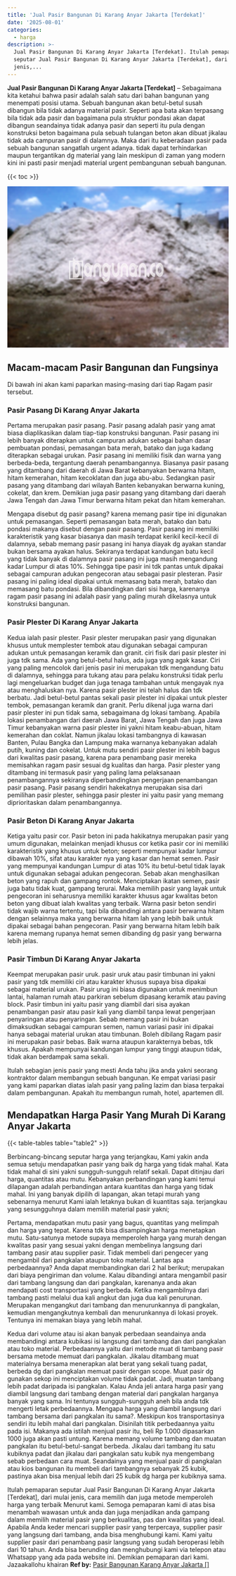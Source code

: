 ```yaml
---
title: 'Jual Pasir Bangunan Di Karang Anyar Jakarta [Terdekat]'
date: '2025-08-01'
categories:
  - harga
description: >-
  Jual Pasir Bangunan Di Karang Anyar Jakarta [Terdekat]. Itulah pemaparan
  seputar Jual Pasir Bangunan Di Karang Anyar Jakarta [Terdekat], dari mulai
  jenis,...
---
```


**Jual Pasir Bangunan Di Karang Anyar Jakarta \[Terdekat\]** – Sebagaimana kita ketahui bahwa pasir adalah salah satu dari bahan bangunan yang menempati posisi utama. Sebuah bangunan akan betul-betul susah dibangun bila tidak adanya material pasir. Seperti apa bata akan terpasang bila tidak ada pasir dan bagaimana pula struktur pondasi akan dapat dibangun seandainya tidak adanya pasir dan seperti itu pula dengan konstruksi beton bagaimana pula sebuah tulangan beton akan dibuat jikalau tidak ada campuran pasir di dalamnya. Maka dari itu keberadaan pasir pada sebuah bangunan sangatlah urgent adanya. tidak dapat terhindarkan maupun tergantikan dg material yang lain meskipun di zaman yang modern kini ini pasti pasir menjadi material urgent pembangunan sebuah bangunan.

{{< toc >}}

![Jual Pasir Bangunan Di Karang Anyar Jakarta [Terdekat]](/images/jual-pasir-bangunan-13.png)

## Macam-macam Pasir Bangunan dan Fungsinya

Di bawah ini akan kami paparkan masing-masing dari tiap Ragam pasir tersebut.

### Pasir Pasang Di Karang Anyar Jakarta

Pertama merupakan pasir pasang. Pasir pasang adalah pasir yang amat biasa diaplikasikan dalam tiap-tiap konstruksi bangunan. Pasir pasang ini lebih banyak diterapkan untuk campuran adukan sebagai bahan dasar pembuatan pondasi, pemasangan bata merah, batako dan juga kadang diterapkan sebagai urukan. Pasir pasang ini memiliki fisik dan warna yang berbeda-beda, tergantung daerah penambangannya. Biasanya pasir pasang yang ditambang dari daerah di Jawa Barat kebanyakan berwarna hitam, hitam kemerahan, hitam kecoklatan dan juga abu-abu. Sedangkan pasir pasang yang ditambang dari wilayah Banten kebanyakan berwarna kuning, cokelat, dan krem. Demikian juga pasir pasang yang ditambang dari daerah Jawa Tengah dan Jawa Timur berwarna hitam pekat dan hitam kemerahan.

Mengapa disebut dg pasir pasang? karena memang pasir tipe ini digunakan untuk pemasangan. Seperti pemasangan bata merah, batako dan batu pondasi makanya disebut dengan pasir pasang. Pasir pasang ini memiliki karakteristik yang kasar biasanya dan masih terdapat kerikil kecil-kecil di dalamnya, sebab memang pasir pasang ini hanya diayak dg ayakan standar bukan bersama ayakan halus. Sekiranya terdapat kandungan batu kecil yang tidak banyak di dalamnya pasir pasang ini juga masih mengandung kadar Lumpur di atas 10%. Sehingga tipe pasir ini tdk pantas untuk dipakai sebagai campuran adukan pengecoran atau sebagai pasir plesteran. Pasir pasang ini paling ideal dipakai untuk memasang bata merah, batako dan memasang batu pondasi. Bila dibandingkan dari sisi harga, karenanya ragam pasir pasang ini adalah pasir yang paling murah dikelasnya untuk konstruksi bangunan.

### Pasir Plester Di Karang Anyar Jakarta

Kedua ialah pasir plester. Pasir plester merupakan pasir yang digunakan khusus untuk memplester tembok atau digunakan sebagai campuran adukan untuk pemasangan keramik dan granit. ciri fisik dari pasir plester ini juga tdk sama. Ada yang betul-betul halus, ada juga yang agak kasar. Ciri yang paling mencolok dari jenis pasir ini merupakan tdk mengandung batu di dalamnya, sehingga para tukang atau para pelaku konstruksi tidak perlu lagi mengeluarkan budget dan juga tenaga tambahan untuk mengayak nya atau menghaluskan nya. Karena pasir plester ini telah halus dan tdk berbatu. Jadi betul-betul pantas sekali pasir plester ini dipakai untuk plester tembok, pemasangan keramik dan granit. Perlu dikenal juga warna dari pasir plester ini pun tidak sama, sebagaimana dg lokasi tambang. Apabila lokasi penambangan dari daerah Jawa Barat, Jawa Tengah dan juga Jawa Timur kebanyakan warna pasir plester ini yakni hitam keabu-abuan, hitam kemerahan dan coklat. Namun jikalau lokasi tambangnya di kawasan Banten, Pulau Bangka dan Lampung maka warnanya kebanyakan adalah putih, kuning dan cokelat. Untuk mutu sendiri pasir plester ini lebih bagus dari kwalitas pasir pasang, karena para penambang pasir mereka memisahkan ragam pasir sesuai dg kualitas dan harga. Pasir plester yang ditambang ini termasuk pasir yang paling lama pelaksanaan penambangannya sekiranya diperbandingkan pengerjaan penambangan pasir pasang. Pasir pasang sendiri hakekatnya merupakan sisa dari pemilihan pasir plester, sehingga pasir plester ini yaitu pasir yang memang diprioritaskan dalam penambangannya.

### Pasir Beton Di Karang Anyar Jakarta

Ketiga yaitu pasir cor. Pasir beton ini pada hakikatnya merupakan pasir yang umum digunakan, melainkan menjadi khusus cor ketika pasir cor ini memiliki karakteristik yang khusus untuk beton; seperti mempunyai kadar lumpur dibawah 10%, sifat atau karakter nya yang kasar dan hemat semen. Pasir yang mempunyai kandungan Lumpur di atas 10% itu betul-betul tidak layak untuk digunakan sebagai adukan pengecoran. Sebab akan menghasilkan beton yang rapuh dan gampang rontok. Menciptakan ikatan semen, pasir juga batu tidak kuat, gampang terurai. Maka memilih pasir yang layak untuk pengecoran ini seharusnya memiliki karakter khusus agar kwalitas beton beton yang dibuat ialah kwalitas yang terbaik. Warna pasir beton sendiri tidak wajib warna tertentu, tapi bila dibandingi antara pasir berwarna hitam dengan selainnya maka yang berwarna hitam lah yang lebih baik untuk dipakai sebagai bahan pengecoran. Pasir yang berwarna hitam lebih baik karena memang rupanya hemat semen dibanding dg pasir yang berwarna lebih jelas.

### Pasir Timbun Di Karang Anyar Jakarta

Keempat merupakan pasir uruk. pasir uruk atau pasir timbunan ini yakni pasir yang tdk memiliki ciri atau karakter khusus supaya bisa dipakai sebagai material urukan. Pasir urug ini biasa digunakan untuk menimbun lantai, halaman rumah atau parkiran sebelum dipasang keramik atau paving block. Pasir timbun ini yaitu pasir yang diambil dari sisa ayakan penambangan pasir atau pasir kali yang diambil tanpa lewat pengerjaan penyaringan atau penyaringan. Sebab memang pasir ini bukan dimaksudkan sebagai campuran semen, namun variasi pasir ini dipakai hanya sebagai material urukan atau timbunan. Boleh dibilang Ragam pasir ini merupakan pasir bebas. Baik warna ataupun karakternya bebas, tdk khusus. Apakah mempunyai kandungan lumpur yang tinggi ataupun tidak, tidak akan berdampak sama sekali.

Itulah sebagian jenis pasir yang mesti Anda tahu jika anda yakni seorang kontraktor dalam membangun sebuah bangunan. Ke empat variasi pasir yang kami paparkan diatas ialah pasir yang paling lazim dan biasa terpakai dalam pembangunan. Apakah itu membangun rumah, hotel, apartemen dll.

## Mendapatkan Harga Pasir Yang Murah Di Karang Anyar Jakarta

{{< table-tables table="table2" >}}

Berbincang-bincang seputar harga yang terjangkau, Kami yakin anda semua setuju mendapatkan pasir yang baik dg harga yang tidak mahal. Kata tidak mahal di sini yakni sungguh-sungguh relatif sekali. Dapat ditinjau dari harga, quantitas atau mutu. Kebanyakan perbandingan yang kami temui dilapangan adalah perbandingan antara kuantitas dan harga yang tidak mahal. Ini yang banyak dipilih di lapangan, akan tetapi murah yang sebenarnya menurut Kami ialah letaknya bukan di kuantitas saja. terjangkau yang sesungguhnya dalam memilih material pasir yakni;

Pertama, mendapatkan mutu pasir yang bagus, quantitas yang melimpah dan harga yang tepat. Karena tdk bisa disampingkan harga menetapkan mutu. Satu-satunya metode supaya memperoleh harga yang murah dengan kwalitas pasir yang sesuai yakni dengan membelinya langsung dari tambang pasir atau supplier pasir. Tidak membeli dari pengecer yang mengambil dari pangkalan ataupun toko material. Lantas apa perbedaannya? Anda dapat membandingkan dari 2 hal berikut; merupakan dari biaya pengiriman dan volume. Kalau dibandingi antara mengambil pasir dari tambang langsung dan dari pangkalan, karenanya anda akan mendapati cost transportasi yang berbeda. Ketika mengambilnya dari tambang pasti melalui dua kali angkut dan juga dua kali penurunan. Merupakan mengangkut dari tambang dan menurunkannya di pangkalan, kemudian mengangkutnya kembali dan menurunkannya di lokasi proyek. Tentunya ini memakan biaya yang lebih mahal.

Kedua dari volume atau isi akan banyak perbedaan seandainya anda membandingi antara kubikasi isi langsung dari tambang dan dari pangkalan atau toko material. Perbedaannya yaitu dari metode muat di tambang pasir bersama metode memuat dari pangkalan. Jikalau ditambang muat materialnya bersama menerapkan alat berat yang sekali tuang padat, berbeda dg dari pangkalan memuat pasir dengan scope. Muat pasir dg gunakan sekop ini menciptakan volume tidak padat. Jadi, muatan tambang lebih padat daripada isi pangkalan. Kalau Anda jeli antara harga pasir yang diambil langsung dari tambang dengan material dari pangkalan harganya banyak yang sama. Ini tentunya sungguh-sungguh aneh bila anda tdk mengerti letak perbedaannya. Mengapa harga yang diambil langsung dari tambang bersama dari pangkalan itu sama?. Meskipun kos transportasinya sendiri itu lebih mahal dari pangkalan. Disinilah titik perbedaannya yaitu pada isi. Makanya ada istilah menjual pasir itu, beli Rp 1.000 dipasarkan 1000 juga akan pasti untung. Karena memang volume tambang dan muatan pangkalan itu betul-betul-sangat berbeda. Jikalau dari tambang itu satu kubiknya padat dan jikalau dari pangkalan satu kubik nya mengembang sebab perbedaan cara muat. Seandainya yang menjual pasir di pangkalan atau kios bangunan itu membeli dari tambangnya sebanyak 25 kubik, pastinya akan bisa menjual lebih dari 25 kubik dg harga per kubiknya sama.

Itulah pemaparan seputar Jual Pasir Bangunan Di Karang Anyar Jakarta \[Terdekat\], dari mulai jenis, cara memilih dan juga metode memperoleh harga yang terbaik Menurut kami. Semoga pemaparan kami di atas bisa menambah wawasan untuk anda dan juga menjadikan anda gampang dalam memilih material pasir yang berkualitas, pas dan kwalitas yang ideal. Apabila Anda keder mencari supplier pasir yang terpercaya, supplier pasir yang langsung dari tambang, anda bisa menghubungi kami. Kami yaitu supplier pasir dari penambang pasir langsung yang sudah beroperasi lebih dari 10 tahun. Anda bisa berunding dan menghubungi kami via telepon atau Whatsapp yang ada pada website ini. Demikian pemaparan dari kami. Jazaakallohu khairan
**Ref by:** [Pasir Bangunan Karang Anyar Jakarta []](https://id.wikipedia.org/wiki/Pasir)
